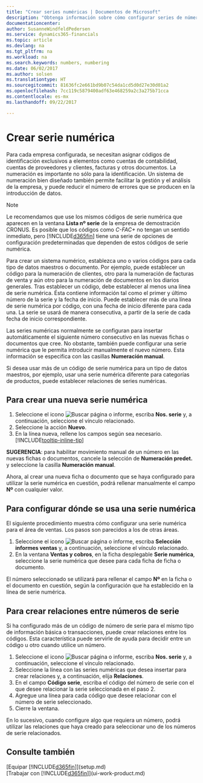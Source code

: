 ```yaml
---
title: "Crear series numéricas | Documentos de Microsoft"
description: "Obtenga información sobre cómo configurar series de números que asignan códigos de identificador único a las cuentas y los documentos en Dynamics 365 for Financials."
documentationcenter: 
author: SusanneWindfeldPedersen
ms.service: dynamics365-financials
ms.topic: article
ms.devlang: na
ms.tgt_pltfrm: na
ms.workload: na
ms.search.keywords: numbers, numbering
ms.date: 06/02/2017
ms.author: solsen
ms.translationtype: HT
ms.sourcegitcommit: 81636fc2e661bd9b07c54da1cd5d0d27e30d01a2
ms.openlocfilehash: 7cc119c5879400adf63e468259a2c3a275b71cca
ms.contentlocale: es-mx
ms.lasthandoff: 09/22/2017

---
```

# <a name="how-to-create-number-series"></a>Crear serie numérica
Para cada empresa configurada, se necesitan asignar códigos de identificación exclusivos a elementos como cuentas de contabilidad, cuentas de proveedores y clientes, facturas y otros documentos. La numeración es importante no sólo para la identificación. Un sistema de numeración bien diseñado también permite facilitar la gestión y el análisis de la empresa, y puede reducir el número de errores que se producen en la introducción de datos.

> [!NOTE]  
>   Le recomendamos que use los mismos códigos de serie numérica que aparecen en la ventana **Lista nº serie** de la empresa de demostración CRONUS. Es posible que los códigos como *C-FAC+* no tengan un sentido inmediato, pero [!INCLUDE[d365fin](includes/d365fin_md.md)] tiene una serie de opciones de configuración predeterminadas que dependen de estos códigos de serie numérica.

Para crear un sistema numérico, establezca uno o varios códigos para cada tipo de datos maestros o documento. Por ejemplo, puede establecer un código para la numeración de clientes, otro para la numeración de facturas de venta y aún otro para la numeración de documentos en los diarios generales. Tras establecer un código, debe establecer al menos una línea de serie numérica. Ésta contiene información tal como el primer y último número de la serie y la fecha de inicio. Puede establecer más de una línea de serie numérica por código, con una fecha de inicio diferente para cada una. La serie se usará de manera consecutiva, a partir de la serie de cada fecha de inicio correspondiente.

Las series numéricas normalmente se configuran para insertar automáticamente el siguiente número consecutivo en las nuevas fichas o documentos que cree. No obstante, también puede configurar una serie numérica que le permita introducir manualmente el nuevo número. Esta información se especifica con las casillas **Numeración manual**.

Si desea usar más de un código de serie numérica para un tipo de datos maestros, por ejemplo, usar una serie numérica diferente para categorías de productos, puede establecer relaciones de series numéricas.

## <a name="to-create-a-new-number-series"></a>Para crear una nueva serie numérica
1. Seleccione el icono ![Buscar página o informe](media/ui-search/search_small.png "icono Buscar página o informe"), escriba **Nos. serie** y, a continuación, seleccione el vínculo relacionado.
2. Seleccione la acción **Nuevo**.
3. En la línea nueva, rellene los campos según sea necesario. [!INCLUDE[tooltip-inline-tip](includes/tooltip-inline-tip_md.md)]

**SUGERENCIA**: para habilitar movimiento manual de un número en las nuevas fichas o documentos, cancele la selección de **Numeración predet.** y seleccione la casilla **Numeración manual**.

Ahora, al crear una nueva ficha o documento que se haya configurado para utilizar la serie numérica en cuestión, podrá rellenar manualmente el campo **Nº** con cualquier valor.  

## <a name="to-set-up-where-a-number-series-is-used"></a>Para configurar dónde se usa una serie numérica
El siguiente procedimiento muestra cómo configurar una serie numérica para el área de ventas. Los pasos son parecidos a los de otras áreas.
1. Seleccione el icono ![Buscar página o informe](media/ui-search/search_small.png "icono Buscar página o informe"), escriba **Selección informes ventas** y, a continuación, seleccione el vínculo relacionado.
2. En la ventana **Ventas y cobros**, en la ficha desplegable **Serie numérica**, seleccione la serie numérica que desee para cada ficha de ficha o documento.

El número seleccionado se utilizará para rellenar el campo **Nº** en la ficha o el documento en cuestión, según la configuración que ha establecido en la línea de serie numérica.

## <a name="to-create-relationships-between-number-series"></a>Para crear relaciones entre números de serie
Si ha configurado más de un código de número de serie para el mismo tipo de información básica o transacciones, puede crear relaciones entre los códigos. Esta característica puede servirle de ayuda para decidir entre un código u otro cuando utilice un número.

1. Seleccione el icono ![Buscar página o informe](media/ui-search/search_small.png "icono Buscar página o informe"), escriba **Nos. serie** y, a continuación, seleccione el vínculo relacionado.
2. Seleccione la línea con las series numéricas que desea insertar para crear relaciones y, a continuación, elija **Relaciones**.
3. En el campo **Código serie**, escriba el código del número de serie con el que desee relacionar la serie seleccionada en el paso 2.
4. Agregue una línea para cada código que desee relacionar con el número de serie seleccionado.
5. Cierre la ventana.

En lo sucesivo, cuando configure algo que requiera un número, podrá utilizar las relaciones que haya creado para seleccionar uno de los números de serie relacionados.

## <a name="see-also"></a>Consulte también
[Equipar [!INCLUDE[d365fin](includes/d365fin_md.md)]](setup.md)  
[Trabajar con [!INCLUDE[d365fin](includes/d365fin_md.md)]](ui-work-product.md)  

